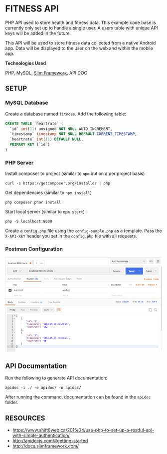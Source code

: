 # FITNESS API

PHP API used to store health and fitness data. This example code base is currently only set up to handle a single user. A users table with unique API keys will be added in the future.

This API will be used to store fitness data collected from a native Android app. Data will be displayed to the user on the web and within the mobile app.

**Technologies Used**

PHP, MySQL, [Slim Framework](http://docs.slimframework.com/start/get-started/), API DOC

## SETUP

### MySQL Database

Create a database named `fitness`. Add the following table:

```SQL
CREATE TABLE `heartrate` (
  `id` int(11) unsigned NOT NULL AUTO_INCREMENT,
  `timestamp` timestamp NOT NULL DEFAULT CURRENT_TIMESTAMP,
  `heartrate` int(11) DEFAULT NULL,
  PRIMARY KEY (`id`)
)
```

### PHP Server

Install composer to project (similar to `npm` but on a per project basis)

```
curl -s https://getcomposer.org/installer | php
```

Get dependencies (similar to `npm install`)

```
php composer.phar install
```

Start local server (similar to `npm start`)

```
php -S localhost:8000
```

Create a `config.php` file using the `config-sample.php` as a template. Pass the `X-API-KEY` header you set in the `config.php` file with all requests.

### Postman Configuration

![postman screenshot](images/postman-get-heartrate.png)

## API Documentation

Run the following to generate API documentation:

```
apidoc -i ./ -e apidoc/ -o apidoc/
```

After running the command, documentation can be found in the `apidoc` folder.

## RESOURCES

- https://www.shift8web.ca/2015/04/use-php-to-set-up-a-restful-api-with-simple-authentication/
- http://apidocjs.com/#getting-started
- http://docs.slimframework.com/
